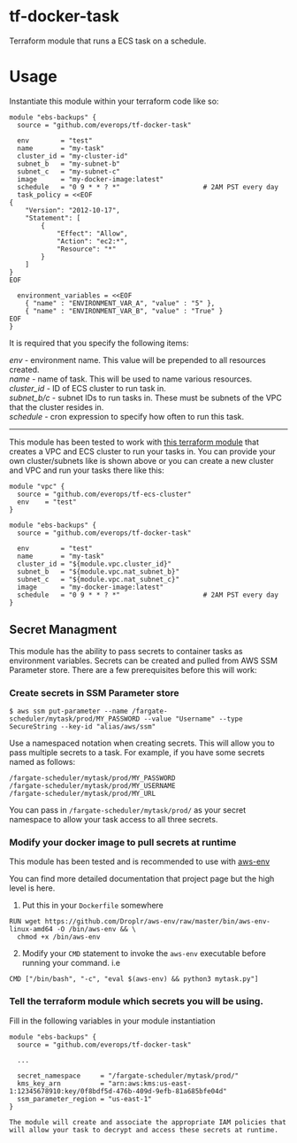 # tf-docker-task
Terraform module that runs a ECS task on a schedule.

# Usage
Instantiate this module within your terraform code like so:
```
module "ebs-backups" {
  source = "github.com/everops/tf-docker-task"

  env        = "test"
  name       = "my-task"
  cluster_id = "my-cluster-id"
  subnet_b   = "my-subnet-b"
  subnet_c   = "my-subnet-c"
  image      = "my-docker-image:latest"
  schedule   = "0 9 * * ? *"                     # 2AM PST every day
  task_policy = <<EOF
{
    "Version": "2012-10-17",
    "Statement": [
        {
            "Effect": "Allow",
            "Action": "ec2:*",
            "Resource": "*"
        }
    ]
}
EOF

  environment_variables = <<EOF
    { "name" : "ENVIRONMENT_VAR_A", "value" : "5" },
    { "name" : "ENVIRONMENT_VAR_B", "value" : "True" }
EOF
}
```

It is required that you specify the following items:

*env* - environment name. This value will be prepended to all resources created.  
*name* - name of task. This will be used to name various resources.  
*cluster_id* - ID of ECS cluster to run task in.  
*subnet_b/c* - subnet IDs to run tasks in. These must be subnets of the VPC that the cluster resides in.  
*schedule* - cron expression to specify how often to run this task.  

---

This module has been tested to work with [this terraform module](https://github.com/everops/tf-ecs-cluster) that creates a VPC and ECS cluster to run your tasks in. You can provide your own cluster/subnets like is shown above or you can create a new cluster and VPC and run your tasks there like this:
```
module "vpc" {
  source = "github.com/everops/tf-ecs-cluster"
  env    = "test"
}

module "ebs-backups" {
  source = "github.com/everops/tf-docker-task"

  env        = "test"
  name       = "my-task"
  cluster_id = "${module.vpc.cluster_id}"
  subnet_b   = "${module.vpc.nat_subnet_b}"
  subnet_c   = "${module.vpc.nat_subnet_c}"
  image      = "my-docker-image:latest"
  schedule   = "0 9 * * ? *"                     # 2AM PST every day
}
```

## Secret Managment
This module has the ability to pass secrets to container tasks as environment variables. Secrets can be created and pulled from AWS SSM Parameter store. There are a few prerequisites before this will work:

### Create secrets in SSM Parameter store
```
$ aws ssm put-parameter --name /fargate-scheduler/mytask/prod/MY_PASSWORD --value "Username" --type SecureString --key-id "alias/aws/ssm"
```

Use a namespaced notation when creating secrets. This will allow you to pass multiple secrets to a task. For example, if you have some secrets named as follows:  
```
/fargate-scheduler/mytask/prod/MY_PASSWORD
/fargate-scheduler/mytask/prod/MY_USERNAME
/fargate-scheduler/mytask/prod/MY_URL
```
You can pass in `/fargate-scheduler/mytask/prod/` as your secret namespace to allow your task access to all three secrets.

### Modify your docker image to pull secrets at runtime
This module has been tested and is recommended to use with [aws-env](https://github.com/Droplr/aws-env)

You can find more detailed documentation that project page but the high level is here. 

1. Put this in your `Dockerfile` somewhere
```
RUN wget https://github.com/Droplr/aws-env/raw/master/bin/aws-env-linux-amd64 -O /bin/aws-env && \
  chmod +x /bin/aws-env
```

2. Modify your `CMD` statement to invoke the `aws-env` executable before running your command. i.e
```
CMD ["/bin/bash", "-c", "eval $(aws-env) && python3 mytask.py"]
```

### Tell the terraform module which secrets you will be using.
Fill in the following variables in your module instantiation
```
module "ebs-backups" {
  source = "github.com/everops/tf-docker-task"

  ...

  secret_namespace     = "/fargate-scheduler/mytask/prod/"
  kms_key_arn          = "arn:aws:kms:us-east-1:12345678910:key/0f8bdf5d-476b-409d-9efb-81a685bfe04d"
  ssm_parameter_region = "us-east-1"
}

The module will create and associate the appropriate IAM policies that will allow your task to decrypt and access these secrets at runtime.
```